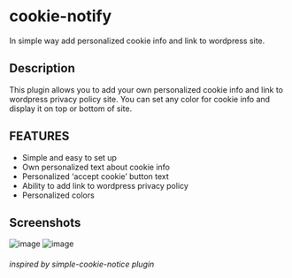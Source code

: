 # cookie-notify
In simple way add personalized cookie info and link to wordpress site.

## Description
This plugin allows you to add your own personalized cookie info and link to wordpress privacy policy site. You can set any color for cookie info and display it on top or bottom of site.

## FEATURES
- Simple and easy to set up
- Own personalized text about cookie info
- Personalized ‘accept cookie’ button text
- Ability to add link to wordpress privacy policy
- Personalized colors
## Screenshots
![image](https://user-images.githubusercontent.com/11345598/189955953-f74fe6d6-1c7a-409e-a0a4-cc26845c08e6.png)
![image](https://user-images.githubusercontent.com/11345598/189956002-df1c7dde-cdb0-4f24-ac57-8f52eabd4d5f.png)


###### inspired by simple-cookie-notice plugin
